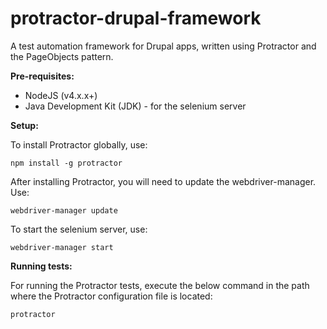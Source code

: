 # protractor-drupal-framework
A test automation framework for Drupal apps, written using Protractor and the PageObjects pattern.

**Pre-requisites:**
- NodeJS (v4.x.x+)
- Java Development Kit (JDK) - for the selenium server

**Setup:**

To install Protractor globally, use:

`npm install -g protractor`

After installing Protractor, you will need to update the webdriver-manager. Use:

`webdriver-manager update`

To start the selenium server, use:

`webdriver-manager start`

**Running tests:**

For running the Protractor tests, execute the below command in the path where the Protractor configuration file is located:

`protractor`
